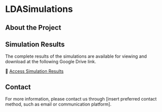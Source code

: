 # LDASimulations

## About the Project


## Simulation Results
The complete results of the simulations are available for viewing and download at the following Google Drive link. 

🔗 [Access Simulation Results](https://drive.google.com/drive/folders/13k9ISpHYF8S-QKvgdC9FFNzUrwsQfSic?usp=sharing)


## Contact
For more information, please contact us through [insert preferred contact method, such as email or communication platform].
